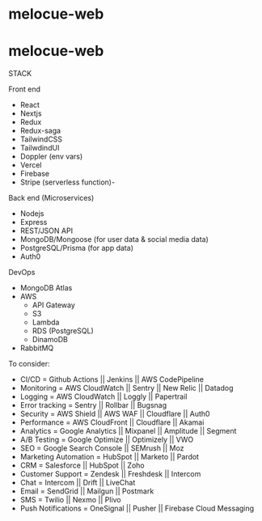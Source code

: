 
# melocue-web



# melocue-web

STACK

Front end 
- React
- Nextjs
- Redux
- Redux-saga
- TailwindCSS
- TailwdindUI
- Doppler (env vars)
- Vercel
- Firebase
- Stripe (serverless function)- 


Back end (Microservices)
- Nodejs
- Express
- REST/JSON API
- MongoDB/Mongoose (for user data & social media data)
- PostgreSQL/Prisma (for app data)
- Auth0


DevOps
- MongoDB Atlas
- AWS 
  - API Gateway
  - S3
  - Lambda
  - RDS (PostgreSQL)
  - DinamoDB
- RabbitMQ

To consider:
  - CI/CD = Github Actions || Jenkins || AWS CodePipeline
  - Monitoring = AWS CloudWatch || Sentry || New Relic || Datadog
  - Logging = AWS CloudWatch || Loggly || Papertrail
  - Error tracking = Sentry || Rollbar || Bugsnag
  - Security = AWS Shield || AWS WAF || Cloudflare || Auth0
  - Performance = AWS CloudFront || Cloudflare || Akamai
  - Analytics = Google Analytics || Mixpanel || Amplitude || Segment
  - A/B Testing = Google Optimize || Optimizely || VWO
  - SEO = Google Search Console || SEMrush || Moz
  - Marketing Automation = HubSpot || Marketo || Pardot
  - CRM = Salesforce || HubSpot || Zoho
  - Customer Support = Zendesk || Freshdesk || Intercom
  - Chat = Intercom || Drift || LiveChat
  - Email = SendGrid || Mailgun || Postmark
  - SMS = Twilio || Nexmo || Plivo
  - Push Notifications = OneSignal || Pusher || Firebase Cloud Messaging  
